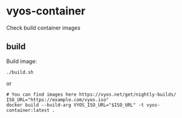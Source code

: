 # vyos-container
Check build container images

## build
Build image:
```
./build.sh
```
or
```
# You can find images here https://vyos.net/get/nightly-builds/
ISO_URL="https://example.com/vyos.iso"
docker build --build-arg VYOS_ISO_URL="$ISO_URL" -t vyos-container:latest .
```
